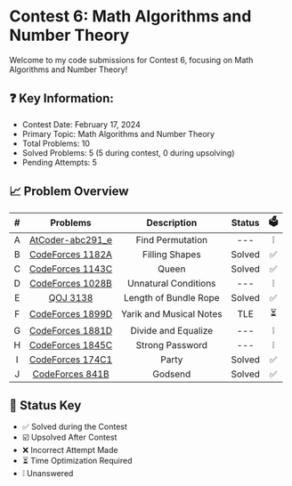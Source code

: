 # Contest 6: Math Algorithms and Number Theory
Welcome to my code submissions for Contest 6, focusing on Math Algorithms and Number Theory!

## ❓ Key Information:

 * Contest Date: February 17, 2024
 * Primary Topic: Math Algorithms and Number Theory
 * Total Problems: 10
 * Solved Problems: 5 (5 during contest, 0 during upsolving)
 * Pending Attempts: 5


## 📈 Problem Overview
| # | Problems                                                             |       Description       | Status | 🗳️ |
|:-:|:--------------------------------------------------------------------:|:-----------------------:|:------:|:---:|
| A |[AtCoder-abc291_e](https://vjudge.net/problem/AtCoder-abc291_e/origin)|     Find Permutation    |  ---   | ❕ |
| B |[CodeForces 1182A](https://vjudge.net/problem/CodeForces-1182A/origin)|      Filling Shapes     | Solved | ✅ |
| C |[CodeForces 1143C](https://vjudge.net/problem/CodeForces-1143C/origin)|          Queen          | Solved | ✅ |
| D |[CodeForces 1028B](https://vjudge.net/problem/CodeForces-1028B/origin)|   Unnatural Conditions  |  ---   | ❕ |
| E |[QOJ 3138](https://vjudge.net/problem/QOJ-3138/origin)                |  Length of Bundle Rope  | Solved | ✅ |
| F |[CodeForces 1899D](https://vjudge.net/problem/CodeForces-1899D/origin)| Yarik and Musical Notes |  TLE   | ⏳ |
| G |[CodeForces 1881D](https://vjudge.net/problem/CodeForces-1881D/origin)|   Divide and Equalize   |  ---   | ❕ |
| H |[CodeForces 1845C](https://vjudge.net/contest/610261#problem/H)       |     Strong Password     |  ---   | ❕ |
| I |[CodeForces 174C1](https://vjudge.net/problem/CodeForces-177C1/origin)|          Party          | Solved | ✅ |
| J |[CodeForces 841B](https://vjudge.net/problem/CodeForces-841B/origin)  |         Godsend         | Solved | ✅ |

## 🔑 Status Key
* ✅ Solved during the Contest
* ☑️ Upsolved After Contest 
* ❌ Incorrect Attempt Made
* ⏳ Time Optimization Required
* ❕ Unanswered